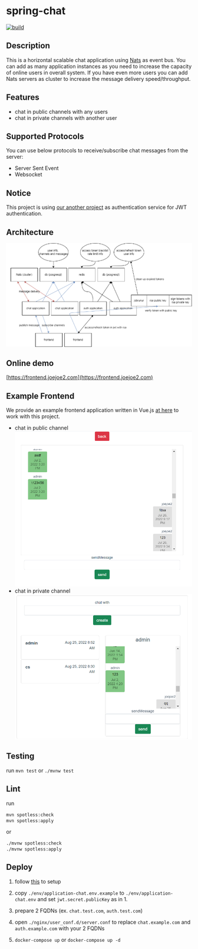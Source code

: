 # spring-chat

[![build](https://github.com/joejoe2/spring-chat/actions/workflows/main.yml/badge.svg)](https://github.com/joejoe2/spring-chat/actions/workflows/main.yml)

## Description

This is a horizontal scalable chat application using [Nats](https://github.com/nats-io/nats-server) as event bus.
You can add as many application instances as you need to increase the capacity of
online users in overall system. If you have even more users you can add Nats
servers as cluster to increase the message delivery speed/throughput.

## Features

- chat in public channels with any users
- chat in private channels with another user

## Supported Protocols

You can use below protocols to receive/subscribe chat messages from the server:

- Server Sent Event
- Websocket

## Notice

This project is using [our another project](https://github.com/joejoe2/spring-jwt-template)
as authentication service for JWT authentication.

## Architecture

![image](architecture.png)

## Online demo

[https://frontend.joejoe2.com](https://frontend.joejoe2.com)

## Example Frontend

We provide an example frontend application written in Vue.js [at here](https://github.com/joejoe2/frontend/tree/chat) to
work with this project.

- chat in public channel
  ![image](demo_public_chat.png)
- chat in private channel
  ![image](demo_private_chat.png)

## Testing

run `mvn test` or `./mvnw test`

## Lint

run
```
mvn spotless:check
mvn spotless:apply
``` 
or
```
./mvnw spotless:check
./mvnw spotless:apply
``` 

## Deploy

1. follow [this](https://github.com/joejoe2/spring-jwt-template#deploy)
   to setup

2. copy `./env/application-chat.env.example` to `./env/application-chat.env`
   and set `jwt.secret.publicKey` as in 1.

3. prepare 2 FQDNs (ex. `chat.test.com`, `auth.test.com`)

4. open `./nginx/user_conf.d/server.conf` to
   replace `chat.example.com` and `auth.example.com` with your 2 FQDNs

5. `docker-compose up` or `docker-compose up -d`